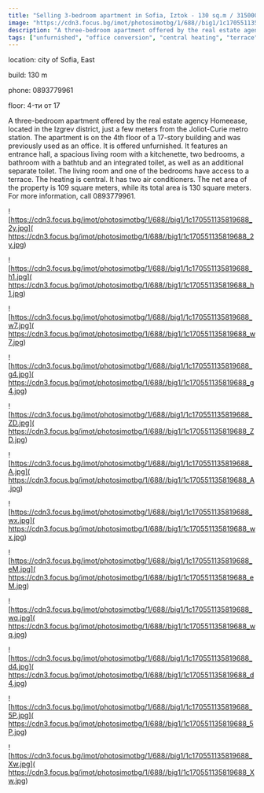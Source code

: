 ```yaml
---
title: "Selling 3-bedroom apartment in Sofia, Iztok - 130 sq.m / 315000 EUR :: imot.bg Ad"
image: "https://cdn3.focus.bg/imot/photosimotbg/1/688//big1/1c170551135819688_Ey.jpg"
description: "A three-bedroom apartment offered by the real estate agency Homeease, located in the Izgrev district, just a few meters from the Joliot-Curie metro station. The apartment is on the 4th floor of a 17-story building and was previously used as an office. It is offered unfurnished. It features an entrance hall, a spacious living room with a kitchenette, two bedrooms, a bathroom with a bathtub and an integrated toilet, as well as an additional separate toilet. The living room and one of the bedrooms have access to a terrace. The heating is central. It has two air conditioners. The net area of the property is 109 square meters, while its total area is 130 square meters. For more information, call 0893779961."
tags: ["unfurnished", "office conversion", "central heating", "terrace", "air conditioning"]
---
```


location: city of Sofia, East

build: 130 m

phone: 0893779961

floor: 4-ти от 17

A three-bedroom apartment offered by the real estate agency Homeease, located in the Izgrev district, just a few meters from the Joliot-Curie metro station. The apartment is on the 4th floor of a 17-story building and was previously used as an office. It is offered unfurnished. It features an entrance hall, a spacious living room with a kitchenette, two bedrooms, a bathroom with a bathtub and an integrated toilet, as well as an additional separate toilet. The living room and one of the bedrooms have access to a terrace. The heating is central. It has two air conditioners. The net area of the property is 109 square meters, while its total area is 130 square meters. For more information, call 0893779961.


![https://cdn3.focus.bg/imot/photosimotbg/1/688//big1/1c170551135819688_2y.jpg]( https://cdn3.focus.bg/imot/photosimotbg/1/688//big1/1c170551135819688_2y.jpg)


![https://cdn3.focus.bg/imot/photosimotbg/1/688//big1/1c170551135819688_h1.jpg]( https://cdn3.focus.bg/imot/photosimotbg/1/688//big1/1c170551135819688_h1.jpg)


![https://cdn3.focus.bg/imot/photosimotbg/1/688//big1/1c170551135819688_w7.jpg]( https://cdn3.focus.bg/imot/photosimotbg/1/688//big1/1c170551135819688_w7.jpg)


![https://cdn3.focus.bg/imot/photosimotbg/1/688//big1/1c170551135819688_g4.jpg]( https://cdn3.focus.bg/imot/photosimotbg/1/688//big1/1c170551135819688_g4.jpg)


![https://cdn3.focus.bg/imot/photosimotbg/1/688//big1/1c170551135819688_ZD.jpg]( https://cdn3.focus.bg/imot/photosimotbg/1/688//big1/1c170551135819688_ZD.jpg)


![https://cdn3.focus.bg/imot/photosimotbg/1/688//big1/1c170551135819688_A.jpg]( https://cdn3.focus.bg/imot/photosimotbg/1/688//big1/1c170551135819688_A.jpg)


![https://cdn3.focus.bg/imot/photosimotbg/1/688//big1/1c170551135819688_wx.jpg]( https://cdn3.focus.bg/imot/photosimotbg/1/688//big1/1c170551135819688_wx.jpg)


![https://cdn3.focus.bg/imot/photosimotbg/1/688//big1/1c170551135819688_eM.jpg]( https://cdn3.focus.bg/imot/photosimotbg/1/688//big1/1c170551135819688_eM.jpg)


![https://cdn3.focus.bg/imot/photosimotbg/1/688//big1/1c170551135819688_wq.jpg]( https://cdn3.focus.bg/imot/photosimotbg/1/688//big1/1c170551135819688_wq.jpg)


![https://cdn3.focus.bg/imot/photosimotbg/1/688//big1/1c170551135819688_d4.jpg]( https://cdn3.focus.bg/imot/photosimotbg/1/688//big1/1c170551135819688_d4.jpg)


![https://cdn3.focus.bg/imot/photosimotbg/1/688//big1/1c170551135819688_5P.jpg]( https://cdn3.focus.bg/imot/photosimotbg/1/688//big1/1c170551135819688_5P.jpg)


![https://cdn3.focus.bg/imot/photosimotbg/1/688//big1/1c170551135819688_Xw.jpg]( https://cdn3.focus.bg/imot/photosimotbg/1/688//big1/1c170551135819688_Xw.jpg)


